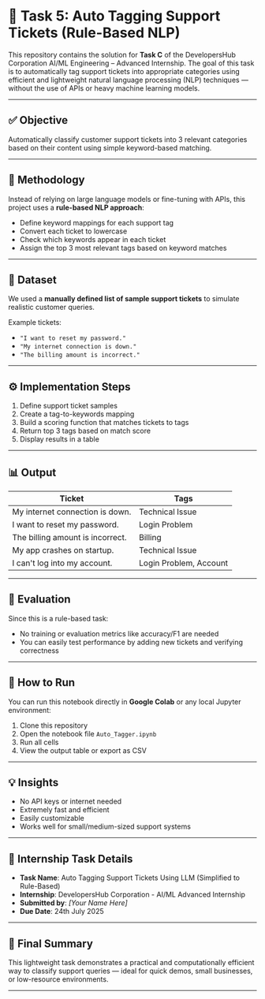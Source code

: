 # 🎫 Task 5: Auto Tagging Support Tickets (Rule-Based NLP)

This repository contains the solution for **Task C** of the DevelopersHub Corporation AI/ML Engineering – Advanced Internship. The goal of this task is to automatically tag support tickets into appropriate categories using efficient and lightweight natural language processing (NLP) techniques — without the use of APIs or heavy machine learning models.

---

## ✅ Objective

Automatically classify customer support tickets into 3 relevant categories based on their content using simple keyword-based matching.

---

## 🧠 Methodology

Instead of relying on large language models or fine-tuning with APIs, this project uses a **rule-based NLP approach**:

- Define keyword mappings for each support tag
- Convert each ticket to lowercase
- Check which keywords appear in each ticket
- Assign the top 3 most relevant tags based on keyword matches

---

## 📁 Dataset

We used a **manually defined list of sample support tickets** to simulate realistic customer queries.

Example tickets:
- `"I want to reset my password."`
- `"My internet connection is down."`
- `"The billing amount is incorrect."`

---

## ⚙️ Implementation Steps

1. Define support ticket samples
2. Create a tag-to-keywords mapping
3. Build a scoring function that matches tickets to tags
4. Return top 3 tags based on match score
5. Display results in a table

---

## 📊 Output

| Ticket                                 | Tags                              |
|----------------------------------------|------------------------------------|
| My internet connection is down.        | Technical Issue                   |
| I want to reset my password.           | Login Problem                     |
| The billing amount is incorrect.       | Billing                           |
| My app crashes on startup.             | Technical Issue                   |
| I can't log into my account.           | Login Problem, Account            |

---

## 🧪 Evaluation

Since this is a rule-based task:
- No training or evaluation metrics like accuracy/F1 are needed
- You can easily test performance by adding new tickets and verifying correctness

---

## 🚀 How to Run

You can run this notebook directly in **Google Colab** or any local Jupyter environment:

1. Clone this repository
2. Open the notebook file `Auto_Tagger.ipynb`
3. Run all cells
4. View the output table or export as CSV

---

## 💡 Insights

- No API keys or internet needed
- Extremely fast and efficient
- Easily customizable
- Works well for small/medium-sized support systems

---

## 📌 Internship Task Details

- **Task Name**: Auto Tagging Support Tickets Using LLM (Simplified to Rule-Based)
- **Internship**: DevelopersHub Corporation - AI/ML Advanced Internship
- **Submitted by**: *[Your Name Here]*
- **Due Date**: 24th July 2025

---

## 🏁 Final Summary

This lightweight task demonstrates a practical and computationally efficient way to classify support queries — ideal for quick demos, small businesses, or low-resource environments.

---
